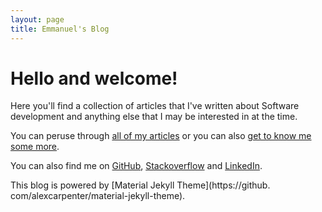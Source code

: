 ```yaml
---
layout: page
title: Emmanuel's Blog
---
```


# Hello and welcome!

Here you'll find a collection of articles that I've written about Software development and anything else that I may 
be interested in at the time.

You can peruse through [all of my articles](_pages/articles.html) or you can also [get to know me some more](_pages/about.markdown).

You can also find me on [GitHub](https://www.linkedin.com/in/simpledeveloper), [Stackoverflow](https://stackoverflow.com/users/4069782/emmanuel-osimosu) and [LinkedIn](https://github.com/osimosu).

This blog is powered by [Material Jekyll Theme](https://github. com/alexcarpenter/material-jekyll-theme).
